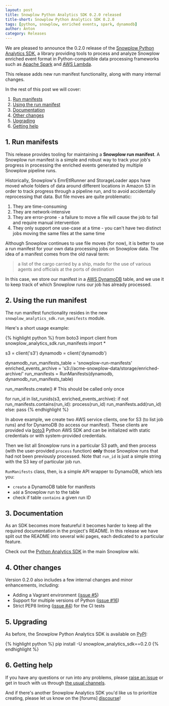 ```yaml
---
layout: post
title: Snowplow Python Analytics SDK 0.2.0 released
title-short: Snowplow Python Analytics SDK 0.2.0
tags: [python, snowplow, enriched events, spark, dynamodb]
author: Anton
category: Releases
---
```


We are pleased to announce the 0.2.0 release of the [Snowplow Python Analytics SDK][sdk-repo], a library providing tools to process and analyze Snowplow enriched event format in Python-compatible data processing frameworks such as [Apache Spark][spark] and [AWS Lambda][lambda].

This release adds new run manifest functionality, along with many internal changes.

In the rest of this post we will cover:

1. [Run manifests](/blog/2017/04/12/snowplow-python-analytics-sdk-0.2.0-released#run-manifests)
2. [Using the run manifest](/blog/2017/04/12/snowplow-python-analytics-sdk-0.2.0-released#using-manifests)
3. [Documentation](/blog/2017/04/12/snowplow-python-analytics-sdk-0.2.0-released#documentation)
4. [Other changes](/blog/2017/04/12/snowplow-python-analytics-sdk-0.2.0-released#other)
5. [Upgrading](/blog/2017/04/12/snowplow-python-analytics-sdk-0.2.0-released#upgrading)
6. [Getting help](/blog/2017/04/12/snowplow-python-analytics-sdk-0.2.0-released#help)

<!--more-->

<h2 id="run-manifests">1. Run manifests</h2>

This release provides tooling for maintaining a **Snowplow run manifest**. A Snowplow run manifest is a simple and robust way to track your job's progress in processing the enriched events generated by multiple Snowplow pipeline runs.

Historically, Snowplow's EmrEtlRunner and StorageLoader apps have moved whole folders of data around different locations in Amazon S3 in order to track progress through a pipeline run, and to avoid accidentally reprocessing that data. But file moves are quite problematic:

1. They are time-consuming
2. They are network-intensive
3. They are error-prone - a failure to move a file will cause the job to fail and require manual intervention
4. They only support one use-case at a time - you can't have two distinct jobs moving the same files at the same time 

Although Snowplow continues to use file moves (for now), it is better to use a run manifest for your own data processing jobs on Snowplow data. The idea of a manifest comes from the old naval term:

> a list of the cargo carried by a ship, made for the use of various agents and officials at the ports of destination

In this case, we store our manifest in a [AWS DynamoDB][dynamodb] table, and we use it to keep track of which Snowplow runs our job has already processed.

<h2 id="using-the-manifest">2. Using the run manifest</h2>

The run manifest functionality resides in the new `snowplow_analytics_sdk.run_manifests` module.

Here's a short usage example:

{% highlight python %}
from boto3 import client
from snowplow_analytics_sdk.run_manifests import *

s3 = client('s3')
dynamodb = client('dynamodb')

dynamodb_run_manifests_table = 'snowplow-run-manifests'
enriched_events_archive = 's3://acme-snowplow-data/storage/enriched-archive/'
run_manifests = RunManifests(dynamodb, dynamodb_run_manifests_table)

run_manifests.create() # This should be called only once

for run_id in list_runids(s3, enriched_events_archive):
    if not run_manifests.contains(run_id):
        process(run_id)
        run_manifests.add(run_id)
    else:
        pass
{% endhighlight %}

In above example, we create two AWS service clients, one for S3 (to list job runs) and for DynamoDB (to access our manifest). These clients are provided via [boto3][boto3] Python AWS SDK and can be initialized with static credentials or with system-provided credentials.

Then we list all Snowplow runs in a particular S3 path, and then process (with the user-provided `process` function) **only** those Snowplow runs that had not been previously processed. Note that `run_id` is just a simple string with the S3 key of particular job run.

`RunManifests` class, then, is a simple API wrapper to DynamoDB, which lets you:

* `create` a DynamoDB table for manifests
* `add` a Snowplow run to the table 
* check if table `contains` a given run ID

<h2 id="documentation">3. Documentation</h2>

As an SDK becomes more featureful it becomes harder to keep all the required documentation in the project's README.
In this release we have split out the README into several wiki pages, each dedicated to a particular feature.

Check out the [Python Analytics SDK][sdk-docs] in the main Snowplow wiki.

<h2 id="other">4. Other changes</h2>

Version 0.2.0 also includes a few internal changes and minor enhancements, including:

* Adding a Vagrant environment ([issue #5][issue-5])
* Support for multiple versions of Python ([issue #16][issue-16])
* Strict PEP8 linting ([issue #4][issue-4]) for the CI tests

<h2 id="upgrading">5. Upgrading</h2>

As before, the Snowplow Python Analytics SDK is available on [PyPI][pypi]:

{% highlight python %}
pip install -U snowplow_analytics_sdk==0.2.0
{% endhighlight %}

<h2 id="help">6. Getting help</h2>

If you have any questions or run into any problems, please [raise an issue][issues] or get in touch with us through [the usual channels][talk-to-us].

And if there's another Snowplow Analytics SDK you'd like us to prioritize creating, please let us know on the [forums] [discourse]!

[sdk-repo]: https://github.com/snowplow/snowplow-python-analytics-sdk
[sdk-usage-img]: /assets/img/blog/2016/03/scala-analytics-sdk-usage.png
[sdk-docs]: https://github.com/snowplow/snowplow/wiki/Python-Analytics-SDK

[boto3]: https://boto3.readthedocs.io/en/latest/
[dynamodb]: https://aws.amazon.com/dynamodb/

[event-data-modeling]: http://snowplowanalytics.com/blog/2016/03/16/introduction-to-event-data-modeling/

[spark]: http://spark.apache.org/
[lambda]: https://aws.amazon.com/lambda/

[issues]: https://github.com/snowplow/snowplow-python-analytics-sdk/issues
[issue-4]: https://github.com/snowplow/snowplow-python-analytics-sdk/issues/4
[issue-5]: https://github.com/snowplow/snowplow-python-analytics-sdk/issues/5
[issue-16]: https://github.com/snowplow/snowplow-python-analytics-sdk/issues/16

[pypi]: https://pypi.python.org/pypi/snowplow_analytics_sdk

[talk-to-us]: https://github.com/snowplow/snowplow/wiki/Talk-to-us
[discourse]: http://discourse.snowplowanalytics.com/
